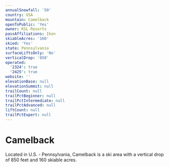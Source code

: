 ```yaml
---
annualSnowfall: '50'
country: USA
mountain: Camelback
openToPublic: 'Yes'
owner: KSL Resorts
passAffiliations: Ikon
skiableAcres: '160'
skied: 'Yes'
state: Pennsylvania
surfaceLiftsOnly: 'No'
verticalDrop: '850'
operated:
  '2324': true
  '2425': true
website: ''
elevationBase: null
elevationSummit: null
trailCount: null
trailPctBeginner: null
trailPctIntermediate: null
trailPctAdvanced: null
liftCount: null
trailPctExpert: null
---
```



# Camelback

Located in U.S. - Pennsylvania, Camelback is a ski area with a vertical drop of 850 feet and 160 skiable acres.
